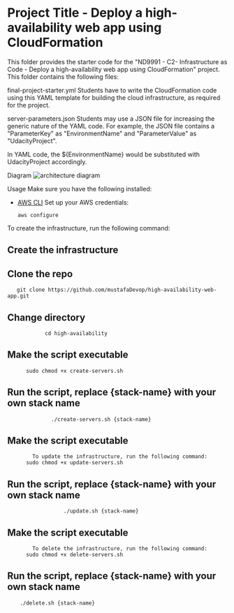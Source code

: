 # Project Title - Deploy a high-availability web app using CloudFormation

This folder provides the starter code for the "ND9991 - C2- Infrastructure as Code - Deploy a high-availability web app using CloudFormation" project. This folder contains the following files:

final-project-starter.yml
Students have to write the CloudFormation code using this YAML template for building the cloud infrastructure, as required for the project.

server-parameters.json
Students may use a JSON file for increasing the generic nature of the YAML code. For example, the JSON file contains a "ParameterKey" as "EnvironmentName" and "ParameterValue" as "UdacityProject".

In YAML code, the ${EnvironmentName} would be substituted with UdacityProject accordingly.

Diagram
![architecture diagram](https://user-images.githubusercontent.com/94189602/211149271-c8fb7339-57c6-4ad7-8553-32bd80377654.PNG)


Usage
Make sure you have the following installed:

* [AWS CLI](https://docs.aws.amazon.com/cli/latest/userguide/getting-started-install.html)
Set up your AWS credentials:

      aws configure
To create the infrastructure, run the following command:

## Create the infrastructure
## Clone the repo
       
       git clone https://github.com/mustafaDevop/high-availability-web-app.git 

## Change directory
                cd high-availability

## Make the script executable
          sudo chmod +x create-servers.sh

## Run the script, replace {stack-name} with your own stack name
                  ./create-servers.sh {stack-name}
                

## Make the script executable
            To update the infrastructure, run the following command:
          sudo chmod +x update-servers.sh

## Run the script, replace {stack-name} with your own stack name
                      ./update.sh {stack-name}
      
      
## Make the script executable
            To delete the infrastructure, run the following command:
          sudo chmod +x delete-servers.sh

## Run the script, replace {stack-name} with your own stack name
        ./delete.sh {stack-name}
